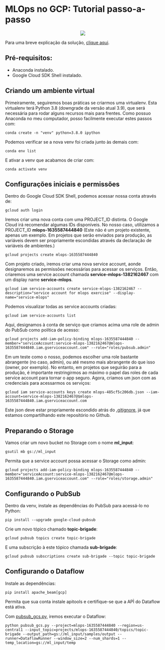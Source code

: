 # MLOps no GCP: Tutorial passo-a-passo

<p align="center">
  <img src="https://user-images.githubusercontent.com/68903879/139668175-cb03692e-1c39-4442-ac47-68c28dcbc33b.png">
</p>

Para uma breve explicação da solução, [clique aqui](https://github.com/pedroafleite/mlops_exercise/tree/main/diagram).

## Pré-requisitos:
- Anaconda instalado.
- Google Cloud SDK Shell instalado.

## Criando um ambiente virtual

Primeiramente, seguiremos boas práticas se criarmos uma virtualenv. Esta virtualenv terá Python 3.8 (downgrade da versão atual 3.9), que será necessária para rodar alguns recursos mais para frentes. Como possuo Anaconda no meu computador, posso facilmente executar estes passos com:

`conda create -n "venv" python=3.8.0 ipython`

Podemos verificar se a nova venv foi criada junto às demais com:

`conda env list`

E ativar a venv que acabamos de criar com:

`conda activate venv`

## Configurações iniciais e permissões

Dentro do Google Cloud SDK Shell, podemos acessar nossa conta através de:

`gcloud auth login` 

Iremos criar uma nova conta com uma PROJECT_ID distinta. O Google Cloud irá recomendar algumas IDs disponíveis. No nosso caso, utilizamos a PROJECT_ID **mlops-1635587444840** (Este não é um projeto existente, apenas um exemplo. Em projetos que serão enviados para produção, as variáveis devem ser propriamente escondidas através da declaração de variáveis de ambientes.)

`gcloud projects create mlops-1635587444840`

Com projeto criado, iremos criar uma nova service account, aonde designaremos as permissões necessárias para acessar os serviços. Então, criaremos uma service account chamada **service-mlops-1382162467** com um display name **service-mlops**.

`gcloud iam service-accounts create service-mlops-1382162467 --description="service account for mlops exercise" --display-name="service-mlops"`

Podemos visualizar todas as service accounts criadas:

`gcloud iam service-accounts list`

Aqui, designamos à conta de serviço que criamos acima uma role de admin do PubSub como política de acesso:

`gcloud projects add-iam-policy-binding mlops-1635587444840 --member="serviceAccount:service-mlops-1382162467@mlops-1635587444840.iam.gserviceaccount.com" --role="roles/pubsub.admin"`

Em um teste como o nosso, podemos escolher uma role bastante abrangente (no caso, admin), ou até mesmo mais abrangente do que isso (owner, por exemplo). No entanto, em projetos que seguirão para a produção, é importante restringirmos ao máximo o papel das roles de cada service account para tornar o app seguro. Agora, criamos um json com as credenciais para acessarmos os serviços:

`gcloud iam service-accounts keys create mlops-485cf5c206db.json --iam-account=service-mlops-1382162467@$mlops-1635587444840.iam.gserviceaccount.com` 

Este json deve estar propriamente escondido atrás do [.gitignore](https://github.com/pedroafleite/mlops_exercise/blob/main/.gitignore), já que estamos compartilhando este repositório no Github.

## Preparando o Storage

Vamos criar um novo bucket no Storage com o nome **ml_input**:

`gsutil mb gs://ml_input`

Permita que a service account possa acessar o Storage como admin:

`gcloud projects add-iam-policy-binding mlops-1635587444840 --member="serviceAccount:service-mlops-1382162467@mlops-1635587444840.iam.gserviceaccount.com" --role="roles/storage.admin"`

## Configurando o PubSub

Dentro da venv, instale as dependências do PubSub para acessá-lo no Python:

`pip install --upgrade google-cloud-pubsub`

Crie um novo tópico chamado **topic-brigade**:

`gcloud pubsub topics create topic-brigade`

E uma subscrição à este tópico chamada **sub-brigade**:

`gcloud pubsub subscriptions create sub-brigade --topic topic-brigade`

## Configurando o Dataflow

Instale as dependências:

`pip install apache_beam[gcp]`

Permita que sua conta instale apitools e certifique-se que a APÌ do Dataflow está ativa.

Com [pubsub_gcs.py](https://github.com/pedroafleite/mlops_exercise/blob/main/pubsub_gcs.py), iremos executar o Dataflow:

`python pubsub_gcs.py --project=mlops-1635587444840 --region=us-central1 --input_topic=projects/mlops-1635587444840/topics/topic-brigade --output_path=gs://ml_input/samples/output --runner=DataflowRunner --window_size=2 --num_shards=1 --temp_location=gs://ml_input/temp`


